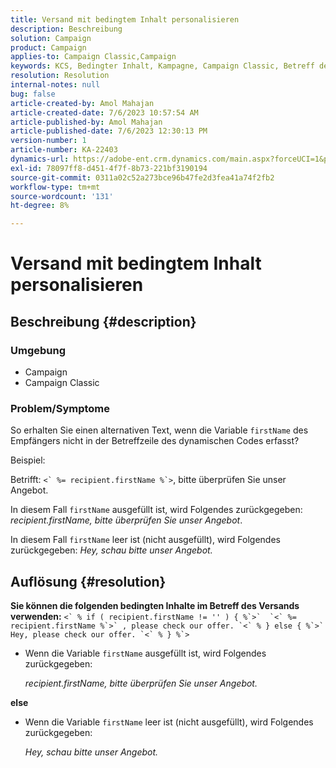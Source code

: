 ```yaml
---
title: Versand mit bedingtem Inhalt personalisieren
description: Beschreibung
solution: Campaign
product: Campaign
applies-to: Campaign Classic,Campaign
keywords: KCS, Bedingter Inhalt, Kampagne, Campaign Classic, Betreff der Bereitstellung
resolution: Resolution
internal-notes: null
bug: false
article-created-by: Amol Mahajan
article-created-date: 7/6/2023 10:57:54 AM
article-published-by: Amol Mahajan
article-published-date: 7/6/2023 12:30:13 PM
version-number: 1
article-number: KA-22403
dynamics-url: https://adobe-ent.crm.dynamics.com/main.aspx?forceUCI=1&pagetype=entityrecord&etn=knowledgearticle&id=9afd06f3-eb1b-ee11-8f6e-6045bd006b4b
exl-id: 78097ff8-d451-4f7f-8b73-221bf3190194
source-git-commit: 0311a02c52a273bce96b47fe2d3fea41a74f2fb2
workflow-type: tm+mt
source-wordcount: '131'
ht-degree: 8%

---
```


# Versand mit bedingtem Inhalt personalisieren

## Beschreibung {#description}


### <b>Umgebung</b>

- Campaign
- Campaign Classic




### <b>Problem/Symptome</b>

So erhalten Sie einen alternativen Text, wenn die Variable `firstName` des Empfängers nicht in der Betreffzeile des dynamischen Codes erfasst?

Beispiel:

Betrifft: ``<` %= recipient.firstName %`>``, bitte überprüfen Sie unser Angebot.

In diesem Fall `firstName` ausgefüllt ist, wird Folgendes zurückgegeben: *recipient.firstName, bitte überprüfen Sie unser Angebot*.

In diesem Fall `firstName` leer ist (nicht ausgefüllt), wird Folgendes zurückgegeben: *Hey, schau bitte unser Angebot.*




## Auflösung {#resolution}

<b>Sie können die folgenden bedingten Inhalte im Betreff des Versands verwenden:</b>
``<` % if ( recipient.firstName != '' ) { %`>`  `<` %= recipient.firstName %`>` , please check our offer. `<` % } else { %`>`  Hey, please check our offer. `<` % } %`>``

- Wenn die Variable `firstName` ausgefüllt ist, wird Folgendes zurückgegeben:

  *recipient.firstName, bitte überprüfen Sie unser Angebot.*


<b>else</b>

- Wenn die Variable `firstName` leer ist (nicht ausgefüllt), wird Folgendes zurückgegeben:

  *Hey, schau bitte unser Angebot.*
